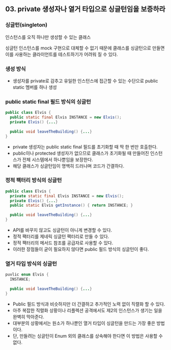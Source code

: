 ## 03. private 생성자나 열거 타입으로 싱글턴임을 보증하라

### 싱글턴(singleton)

인스턴스를 오직 하나만 생성할 수 있는 클래스

싱글턴 인스턴스를 mock 구현으로 대체할 수 없기 때문에 클래스를 싱글턴으로 만들면 이를 사용하는 클라이언트를 테스트하기가 어려워 질 수 있다.

### 생성 방식

* 생성자를 private로 감추고 유일한 인스턴스에 접근할 수 있는 수단으로 public static 멤버를 하나 생성

### public static final 필드 방식의 싱글턴

```java
public class Elvis {
  public static final Elvis INSTANCE = new Elvis();
  private Elvis() {...}
  
  public void leaveTheBuilding() {...}
}
```

- private 생성자는 public static final 필드를 초기화할 때 딱 한 번만 호출한다.
- public이나 protected 생성자가 없으므로 클래스가 초기화될 때 만들어진 인스턴스가 전체 시스템에서 하나뿐임을 보장한다.
- 해당 클래스가 싱글턴임이 명백히 드러나며 코드가 간결하다.

### 정적 팩터리 방식의 싱글턴

```java
public class Elvis {
  private static final Elvis INSTANCE = new Elvis();
  private Elvis() {...}
  public static Elvis getInstance() { return INSTANCE; }
  
  public void leaveTheBuilding() {...}
}
```

- API를 바꾸지 않고도 싱글턴이 아니게 변경할 수 있다.
- 정적 팩터리를 제네릭 싱글턴 팩터리로 만들 수 있다.
- 정적 팩터리의 메서드 참조를 공급자로 사용할 수 있다.
- 이러한 장점들이 굳이 필요하지 않다면 public 필드 방식의 싱글턴이 좋다.

### 열거 타입 방식의 싱글턴

```java
puvlic enum Elvis {
  INSTANCE;
  
  public void leaveTheBuilding() {...}
}
```

- Public 필드 방식과 비슷하지만 더 간결하고 추가적인 노력 없이 직렬화 할 수 있다.
- 아주 복잡한 직렬화 상황이나 리플렉션 공격에서도 제2의 인스턴스가 생기는 일을 완벽히 막아준다.
- 대부분의 상황에서는 원소가 하나뿐인 열거 타입이 싱글턴을 만드는 가장 좋은 방법이다.
- 단, 만들려는 싱글턴이 Enum 외의 클래스를 상속해야 한다면 이 방법은 사용할 수 없다.